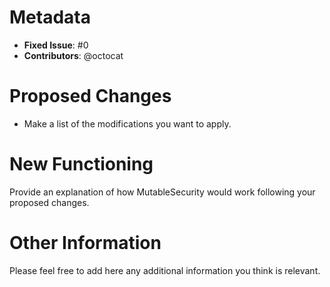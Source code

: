 # Metadata

- **Fixed Issue**: #0
- **Contributors**: @octocat

# Proposed Changes

- Make a list of the modifications you want to apply.

# New Functioning

Provide an explanation of how MutableSecurity would work following your proposed changes.

# Other Information

Please feel free to add here any additional information you think is relevant.